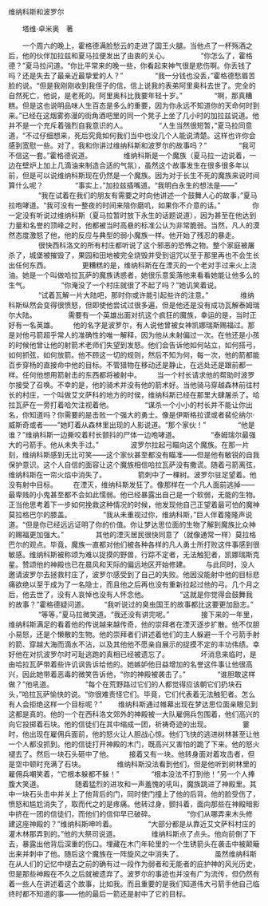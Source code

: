 维纳科斯和波罗尔

　　塔维·卓米奥　著

　　一个周六的晚上，霍格德满脸愁云的走进了国王火腿。当他点了一杯殇酒之后，他的伙伴加拉兹和夏马拉便发出了由衷的关心。
　　
　　“你怎么了，霍格德？”夏马拉问道。“你比平常来的晚一些，你看起来神气很是悲伤啊。你丢钱了吗？还是失去了最亲近最挚爱的人？”
　　
　　“我一分钱也没丢，”霍格德愁眉苦脸的说。“但是我刚刚收到我侄子的信，信上说我的表弟阿里奥科去世了。完全的自然死亡，他说，是老死的。阿里奥科比我要年轻十岁。”
　　
　　“啊，那真糟糕。但是这也说明品味人生百态是多么的重要，因为你永远不知道你的天命何时到来。”已经在这烟雾弥漫的街角酒吧里的同一个凳子上坐了几小时的加拉兹说道。他并不是一个充斥着强烈自我意识的人。
　　
　　“人生当然很短暂，”夏马拉同意道，“不过仔细想来，死后究竟如何我们当中也没几个人能说清楚。这样也许你会感到宽慰一些。对了，我和你讲过维纳科斯和波罗尔的故事吗？”
　　
　　“我可不信这一套。”霍格德说道。
　　
　　维纳科斯是一个魔族（夏马拉一边说着，一边在壁炉上加上几滴油来制造合适的气氛），虽然这个故事发生在很多很多年以前，但是可以说维纳科斯现在仍然是一个魔族。因为对于长生不死的魔族来说时间算什么呢？
　　
　　“事实上，”加拉兹插嘴道。“我明白永生的想法是——”
　　
　　“我在试着在我们的朋友有需要之时向他讲述一个鼓舞人心的故事，”夏马拉咆哮道。“我可没有一整夜的时间来陪你磨叽，如果你不介意的话。”
　　
　　你一定没有听说过维纳科斯（夏马拉暂时放下永生的话题说道），因为甚至在他达到力量和名誉的顶峰之时，他都被当时高悬的标准公认为非常脆弱。当然，凡人的漠然态度激怒了他，他的反应与典型的弱小魔族一样。他开始了残忍的暴走。
　　
　　很快西科洛文的所有村庄都听说了这个邪恶的恐怖之物。整个家庭被屠杀了，城堡被摧毁了，果园和田地被完全烧毁并受到诅咒以至于那里再也不会生长出任何东西。
　　
　　更糟糕的是，维纳科斯在在湮灭的一个老对手过来火上浇油。她是一个叫做哈拉瓦萨的魔族诱惑者，她很乐意奚落他来看看她能让他多么的生气。
　　
　　“你淹没了一个村庄就很了不起了吗？”她讥笑着说。
　　
　　“试着瓦解一片大陆吧，那时你或许能引起些许的注意。”
　　
　　维纳科斯纵然会变得很愤怒，但即使他尝试过很多遍，但是他还是没有成功瓦解泰姆瑞尔大陆。
　　
　　需要有一个英雄出面对抗这个疯狂的魔族，幸运的是，当时正好有一名英雄。
　　他的名字是波罗尔，有人说他曾被女神凯娜瑞斯赐福过。那是对他弓箭超乎常人的准确性的唯一解释，因为他从未射偏过一次。在他还是小孩的时候他曾让他的射箭术老师们失望到发怒。他们会告诉他如何站立，如何搭弓，如何抓弦，如何放箭。他不顾这一切的规则，然后不知为何，每一次，他的箭都能百步穿杨的直接命中他的目标。不管猎物在移动还是静止，在远处还是跟前都一样。任何他想用箭射击的东西都将被射中。
　　当一个村长请求他的帮助时波罗尔接受了召唤。不幸的是，他的骑术并没有他的箭术好。当他骑马穿越森林前往村长的村庄，一个叫做艾文萨科的地方的时侯，维纳科斯已经在那里大肆屠杀了。哈拉瓦萨在一旁打着哈欠注视着他。
　　
　　“谋杀一个小小的村长并不能让你出名，你知道吗？你需要的是击败一个强大的勇士。像是伊斯格拉谟或者裴伦纳尔·威斯奇或者——”她盯着从森林里出现的人影说道。“那个家伙！”
　　
　　“他是谁？”维纳科斯一边撕咬着村长颤抖的尸体一边咆哮道。
　　
　　“泰姆瑞尔最强大的弓箭手。他从未失手过。”
　　
　　波罗尔拉起弓瞄向这个魔族。在那一片刻，维纳科斯感到无比可笑——这个家伙甚至都没有瞄准——但是他有敏锐的自我保护意识。这个人自信的面容让这个魔族相信哈拉瓦萨没有撒谎。随着弓箭离弦，维纳科斯在一帘火焰中消失了。
　　
　　箭刺中了一棵树。波罗尔驻足望着。他没有射中目标。
　　在湮灭，维纳科斯发狂了。像那样在一个凡人面前逃掉——最卑贱的小鬼甚至都不会如此懦弱。他已经暴露出自己是一个软弱，无能的生物。正当他思考着下一步如何挽救这种情况的时候，他发现他自己正望着最可怕的魔神莫拉格巴尔的膝盖。
　　
　　“我从未重视过你，维纳科斯，”巨人伴着隆隆声说道。“但是你已经远远证明了你的价值。你让梦达思位面的生物了解到魔族比众神的赐福更加强大。”
　　
　　其他的湮灭居民很快同意了（就像通常一样）莫拉格巴尔的观点。毕竟，魔族一直都对他们被各种各样的凡人勇士所打败这件事感到很敏感。维纳科斯被称颂为难以捉摸的野兽，行踪不定者，无法触犯者，凯娜瑞斯克星。赞颂他的神殿也已在晨风和天际的偏远地区开始修建。
　　与此同时，没人邀请波罗尔去拯救村庄了，波罗尔感受到了自己的失败。他因没能射中他的目标悲痛欲绝以至于成为了一名隐士，而且他之后再也没有重新拉起过他的弓。几个月之后，他去世了，没有人哀悼也没有人怀念他。
　　
　　“这就是你觉得会鼓舞我的故事？”霍格德疑问道。
　　“我听说过的臭虫国王的故事都比这要更加励志。”
　　
　　“等等，”夏马拉微笑道。“我还没有讲完呢。”
　　
　　接下来的一年里，维纳科斯满足的看着他的传说越来越传奇，他的崇拜者在湮灭逐步扩散。他不仅胆小易怒，还是个懒散的生物。他的崇拜者们讲述着他们的主人躲避一千个弓箭手射的箭、穿越大海而滴水不沾，以及其他他不愿亲自展示的捉摸不定的丰功伟绩。幸好他在对抗波罗尔时可耻逃跑的真相已经被遗忘了。
　　
　　坏消息来临时，是由哈拉瓦萨带着些许讥讽告诉给他的。她嫉妒他日益增加的名誉这件事让他很高兴，因此她带着恶毒的微笑告诉他，“你的神殿被袭击了。”
　　
　　“谁胆敢这样做？”他吼道。
　　
　　“每个在荒野路过它们的人都觉得应该朝它们扔块石头，”哈拉瓦萨愉快的说。“你很难责怪它们。毕竟，它们代表着无法触犯者。怎么有人会拒绝这样一个目标呢？”
　　维纳科斯通过帷幕出现在梦达思位面亲眼见到这都是真的。他的一个在西科洛文郊外的神殿被一大队雇佣兵包围着，他们高兴的向它投掷着石块。他的信徒们在其中缩成一团，祈祷奇迹的出现。
　　
　　霎时，他出现在雇佣兵面前，他的怒火让人胆战心惊。他们飞快的逃进树林甚至让他一个人都没抓到。他的信徒打开神殿的木门，既高兴又害怕的跪了下来。他的怒火褪去了。然后一块石头砸中了他。
　　接着又有一块。他转身面对着攻击者，但是空中顿时充满了石块。
　　
　　维纳科斯没法看到他们，但是他听到树林里的雇佣兵嘲笑着，“它根本躲都不躲！”
　　
　　“根本没法不打到他！”另一个人捧腹大笑道。
　　
　　随着猛烈的进攻和一声羞愧的吼叫，魔族跳进了神殿里。其中一块石头击中并关上了他背后的门，同时使门撞上了他的后背。他的脸受伤了，愤怒和尴尬消失了，取而代之的是疼痛。他转过身，颤抖着，面向那些在神殿暗影中挤在一团的信徒们，而他们的信仰早已破碎。
　　
　　“你们从哪弄来木头修建这座神殿的？”维纳科斯呻吟着。
　　
　　“大部分都是从靠近艾文萨科村庄的灌木林那弄到的。”他的大祭司说道。
　　
　　维纳科斯点了点头。他向前倒了下去，暴露出他背后深重的伤口。埋藏在木门年轮里的一个生锈箭头在袭击中被颠簸出来并刺中了他。随后这个魔族在一阵旋风之中消失了。
　　
　　虽然维纳科斯在从人们的记忆中褪去之前的确有过一段作为弱者和无能者的庇护神的风光历史，但是那些神殿在不久之后就被遗弃了。波罗尔的事迹也并没有广为流传，但仍然有着一些人在讲述着这个故事，比如我。而且重要的是我们知道伟大弓箭手他自己临终时都不知道的事——他的最后一箭还是射中了它的目标。
